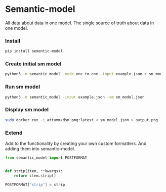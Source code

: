 # Semantic-model
All data about data in one model.
The single source of truth about data in one model.


### Install
```sh
pip install semantic-model
```

### Create initial sm model
```sh
python3 -m semantic_model -mode one_to_one -input example.json > sm_model.json
```

### Run sm model
```sh
python3 -m semantic_model -input example.json -sm sm_model.json
```

### Display sm model
```sh
sudo docker run -i attumm/dsm_png:latest < sm_model.json > output.png
```

### Extend
Add to the functionality by creating your own custom formatters.
And adding them into semantic-model.

```python
from semantic_model import POSTFORMAT


def strip(item, **kwargs):
    return item.strip()

POSTFORMAT["strip"] = strip
```
